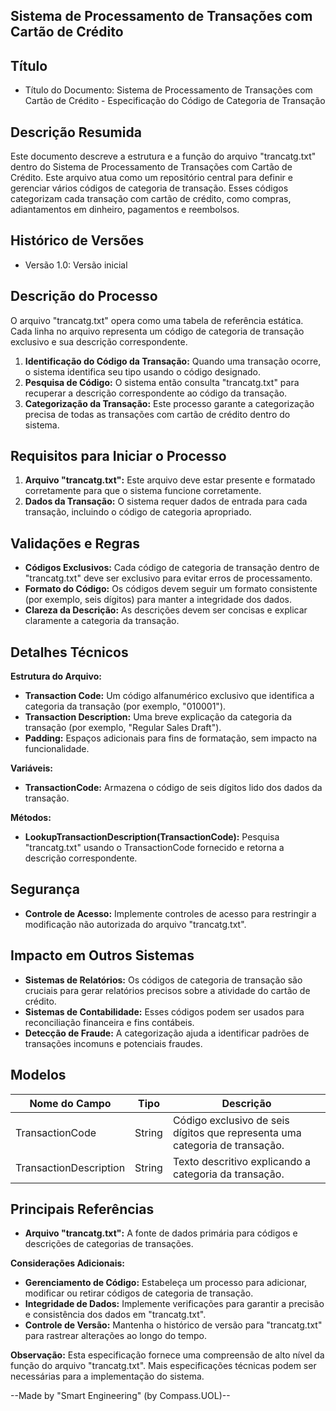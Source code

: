 ## Sistema de Processamento de Transações com Cartão de Crédito

## Título

- Título do Documento: Sistema de Processamento de Transações com Cartão de Crédito - Especificação do Código de Categoria de Transação

## Descrição Resumida

Este documento descreve a estrutura e a função do arquivo "trancatg.txt" dentro do Sistema de Processamento de Transações com Cartão de Crédito. Este arquivo atua como um repositório central para definir e gerenciar vários códigos de categoria de transação. Esses códigos categorizam cada transação com cartão de crédito, como compras, adiantamentos em dinheiro, pagamentos e reembolsos.

## Histórico de Versões

- Versão 1.0: Versão inicial

## Descrição do Processo

O arquivo "trancatg.txt" opera como uma tabela de referência estática. Cada linha no arquivo representa um código de categoria de transação exclusivo e sua descrição correspondente.

1. **Identificação do Código da Transação:** Quando uma transação ocorre, o sistema identifica seu tipo usando o código designado.
2. **Pesquisa de Código:** O sistema então consulta "trancatg.txt" para recuperar a descrição correspondente ao código da transação.
3. **Categorização da Transação:** Este processo garante a categorização precisa de todas as transações com cartão de crédito dentro do sistema.

## Requisitos para Iniciar o Processo

1. **Arquivo "trancatg.txt":** Este arquivo deve estar presente e formatado corretamente para que o sistema funcione corretamente.
2. **Dados da Transação:** O sistema requer dados de entrada para cada transação, incluindo o código de categoria apropriado.

## Validações e Regras

* **Códigos Exclusivos:** Cada código de categoria de transação dentro de "trancatg.txt" deve ser exclusivo para evitar erros de processamento.
* **Formato do Código:** Os códigos devem seguir um formato consistente (por exemplo, seis dígitos) para manter a integridade dos dados.
* **Clareza da Descrição:** As descrições devem ser concisas e explicar claramente a categoria da transação.

## Detalhes Técnicos

**Estrutura do Arquivo:**

- **Transaction Code:** Um código alfanumérico exclusivo que identifica a categoria da transação (por exemplo, "010001").
- **Transaction Description:** Uma breve explicação da categoria da transação (por exemplo, "Regular Sales Draft").
- **Padding:** Espaços adicionais para fins de formatação, sem impacto na funcionalidade.

**Variáveis:**

* **TransactionCode:** Armazena o código de seis dígitos lido dos dados da transação.

**Métodos:**

* **LookupTransactionDescription(TransactionCode):** Pesquisa "trancatg.txt" usando o TransactionCode fornecido e retorna a descrição correspondente.

## Segurança

- **Controle de Acesso:** Implemente controles de acesso para restringir a modificação não autorizada do arquivo "trancatg.txt".

## Impacto em Outros Sistemas

- **Sistemas de Relatórios:** Os códigos de categoria de transação são cruciais para gerar relatórios precisos sobre a atividade do cartão de crédito.
- **Sistemas de Contabilidade:** Esses códigos podem ser usados para reconciliação financeira e fins contábeis.
- **Detecção de Fraude:** A categorização ajuda a identificar padrões de transações incomuns e potenciais fraudes.

## Modelos

| Nome do Campo | Tipo | Descrição |
|---|---|---|
| TransactionCode | String | Código exclusivo de seis dígitos que representa uma categoria de transação. |
| TransactionDescription | String | Texto descritivo explicando a categoria da transação. |

## Principais Referências

* **Arquivo "trancatg.txt":** A fonte de dados primária para códigos e descrições de categorias de transações.

**Considerações Adicionais:**

* **Gerenciamento de Código:** Estabeleça um processo para adicionar, modificar ou retirar códigos de categoria de transação.
* **Integridade de Dados:** Implemente verificações para garantir a precisão e consistência dos dados em "trancatg.txt".
* **Controle de Versão:** Mantenha o histórico de versão para "trancatg.txt" para rastrear alterações ao longo do tempo.

**Observação:** Esta especificação fornece uma compreensão de alto nível da função do arquivo "trancatg.txt". Mais especificações técnicas podem ser necessárias para a implementação do sistema.

--Made by "Smart Engineering" (by Compass.UOL)--